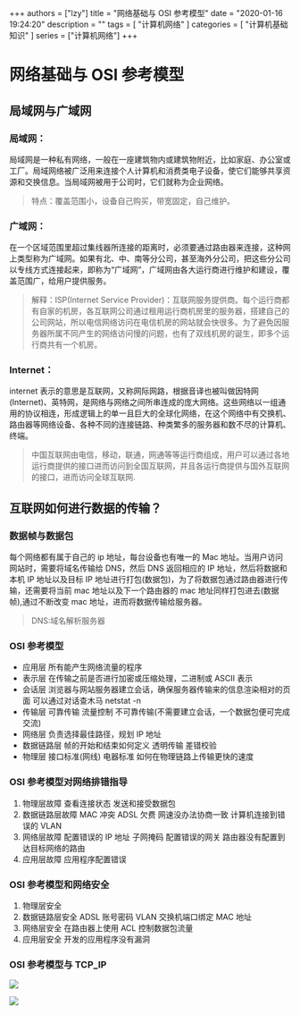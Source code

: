 +++
authors = ["lzy"]
title = "网络基础与 OSI 参考模型"
date = "2020-01-16 19:24:20"
description = ""
tags = [
    "计算机网络"
]
categories = [
    "计算机基础知识"
]
series = ["计算机网络"]
+++

# 网络基础与 OSI 参考模型

## 局域网与广域网

### **局域网**：

局域网是一种私有网络，一般在一座建筑物内或建筑物附近，比如家庭、办公室或工厂。局域网络被广泛用来连接个人计算机和消费类电子设备，使它们能够共享资源和交换信息。当局域网被用于公司时，它们就称为企业网络。

> 特点：覆盖范围小，设备自己购买，带宽固定，自己维护。

### **广域网**：

在一个区域范围里超过集线器所连接的距离时，必须要通过路由器来连接，这种网上类型称为广域网。如果有北、中、南等分公司，甚至海外分公司，把这些分公司以专线方式连接起来，即称为“广域网”，广域网由各大运行商进行维护和建设，覆盖范围广，给用户提供服务。

> 解释：ISP(Internet Service Provider)：互联网服务提供商。每个运行商都有自家的机房，各互联网公司通过租用运行商机房里的服务器，搭建自己的公司网站，所以电信网络访问在电信机房的网站就会快很多。为了避免因服务器所属不同产生的网络访问慢的问题，也有了双线机房的诞生，即多个运行商共有一个机房。

### **Internet**：

internet 表示的意思是互联网，又称网际网路，根据音译也被叫做因特网(Internet)、英特网，是网络与网络之间所串连成的庞大网络。这些网络以一组通用的协议相连，形成逻辑上的单一且巨大的全球化网络，在这个网络中有交换机、路由器等网络设备、各种不同的连接链路、种类繁多的服务器和数不尽的计算机、终端。

> 中国互联网由电信，移动，联通，网通等等运行商组成，用户可以通过各地运行商提供的接口进而访问到全国互联网，并且各运行商提供与国外互联网的接口，进而访问全球互联网.

## 互联网如何进行数据的传输？

### 数据帧与数据包

每个网络都有属于自己的 ip 地址，每台设备也有唯一的 Mac 地址。当用户访问网站时，需要将域名传输给 DNS，然后 DNS 返回相应的 IP 地址，然后将数据和本机 IP 地址以及目标 IP 地址进行打包(数据包)，为了将数据包通过路由器进行传输，还需要将当前 mac 地址以及下一个路由器的 mac 地址同样打包进去(数据帧),通过不断改变 mac 地址，进而将数据传输给服务器。

> DNS:域名解析服务器

### OSI 参考模型

- 应用层 所有能产生网络流量的程序
- 表示层 在传输之前是否进行加密或压缩处理，二进制或 ASCII 表示
- 会话层 浏览器与网站服务器建立会话，确保服务器传输来的信息渲染相对的页面 可以通过对话查木马 netstat -n
- 传输层 可靠传输 流量控制 不可靠传输(不需要建立会话，一个数据包便可完成交流)
- 网络层 负责选择最佳路径，规划 IP 地址
- 数据链路层 帧的开始和结束如何定义 透明传输 差错校验
- 物理层 接口标准(网线) 电器标准 如何在物理链路上传输更快的速度

### OSI 参考模型对网络排错指导

1. 物理层故障 查看连接状态 发送和接受数据包
2. 数据链路层故障 MAC 冲突 ADSL 欠费 网速没办法协商一致 计算机连接到错误的 VLAN
3. 网络层故障 配置错误的 IP 地址 子网掩码 配置错误的网关 路由器没有配置到达目标网络的路由
4. 应用层故障 应用程序配置错误

### OSI 参考模型和网络安全

1. 物理层安全
2. 数据链路层安全 ADSL 账号密码 VLAN 交换机端口绑定 MAC 地址
3. 网络层安全 在路由器上使用 ACL 控制数据包流量
4. 应用层安全 开发的应用程序没有漏洞

### OSI 参考模型与 TCP_IP

![](../static/NadhbJST3oK3DMxlkGUcCclonib.png)

![](../static/Gub4bkiayohdi4xir7WcWo62nZc.png)
